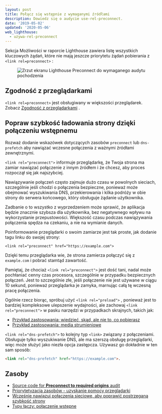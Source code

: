 ```yaml
---
layout: post
title: Połącz się wstępnie z wymaganymi źródłami
description: Dowiedz się o audycie use-rel-preconnect.
date: '2019-05-02'
updated: '2020-05-06'
web_lighthouse:
  - używa-rel-preconnect
---
```


Sekcja Możliwości w raporcie Lighthouse zawiera listę wszystkich kluczowych żądań, które nie mają jeszcze priorytetu żądań pobierania z `<link rel=preconnect>` :

<figure class="w-figure"><img class="w-screenshot" src="uses-rel-preconnect.png" alt="Zrzut ekranu Lighthouse Preconnect do wymaganego audytu pochodzenia"></figure>

## Zgodność z przeglądarkami

`<link rel=preconnect>` jest obsługiwany w większości przeglądarek. Zobacz [Zgodność z przeglądarkami](https://developer.mozilla.org/docs/Web/HTML/Link_types/preconnect#Browser_compatibility) .

## Popraw szybkość ładowania strony dzięki połączeniu wstępnemu

Rozważ dodanie wskazówek dotyczących zasobów `preconnect` lub `dns-prefetch` aby nawiązać wczesne połączenia z ważnymi źródłami zewnętrznymi.

`<link rel="preconnect">` informuje przeglądarkę, że Twoja strona ma zamiar nawiązać połączenie z innym źródłem i że chcesz, aby proces rozpoczął się jak najszybciej.

Nawiązywanie połączeń często zajmuje dużo czasu w powolnych sieciach, szczególnie jeśli chodzi o połączenia bezpieczne, ponieważ może obejmować wyszukiwania DNS, przekierowania i kilka podróży w obie strony do serwera końcowego, który obsługuje żądanie użytkownika.

Zadbanie o to wszystko z wyprzedzeniem może sprawić, że aplikacja będzie znacznie szybsza dla użytkownika, bez negatywnego wpływu na wykorzystanie przepustowości. Większość czasu podczas nawiązywania połączenia spędza na czekaniu, a nie na wymianie danych.

Poinformowanie przeglądarki o swoim zamiarze jest tak proste, jak dodanie tagu linku do swojej strony:

`<link rel="preconnect" href="https://example.com">`

Dzięki temu przeglądarka wie, że strona zamierza połączyć się z `example.com` i pobrać stamtąd zawartość.

Pamiętaj, że chociaż `<link rel="preconnect">` jest dość tani, nadal może pochłaniać cenny czas procesora, szczególnie w przypadku bezpiecznych połączeń. Jest to szczególnie złe, jeśli połączenie nie jest używane w ciągu 10 sekund, ponieważ przeglądarka je zamyka, marnując całą tę wczesną pracę połączenia.

Ogólnie rzecz biorąc, spróbuj użyć `<link rel="preload">` , ponieważ jest to bardziej kompleksowe ulepszenie wydajności, ale zachowaj `<link rel="preconnect">` w pasku narzędzi w przypadkach skrajnych, takich jak:

- [Przykład zastosowania: wiedzieć, skąd, ale nie to, co pobierasz](https://developers.google.com/web/fundamentals/performance/resource-prioritization#use-case_knowing_where_from_but_not_what_youre_fetching)
- [Przykład zastosowania: media strumieniowe](https://developers.google.com/web/fundamentals/performance/resource-prioritization#use-case_knowing_where_from_but_not_what_youre_fetching)

`<link rel="dns-prefetch">` to kolejny typ `<link>` związany z połączeniami. Obsługuje tylko wyszukiwanie DNS, ale ma szerszą obsługę przeglądarki, więc może służyć jako niezła opcja zastępcza. Używasz go dokładnie w ten sam sposób:

```html
<link rel="dns-prefetch" href="https://example.com">.
```

## Zasoby

- [Source code for **Preconnect to required origins** audit](https://github.com/GoogleChrome/lighthouse/blob/master/lighthouse-core/audits/uses-rel-preconnect.js)
- [Priorytetyzacja zasobów - uzyskanie pomocy przeglądarki](https://developers.google.com/web/fundamentals/performance/resource-prioritization#preconnect)
- [Wcześnie nawiązuj połączenia sieciowe, aby poprawić postrzeganą szybkość strony](/preconnect-and-dns-prefetch/)
- [Typy łączy: połączenie wstępne](https://developer.mozilla.org/docs/Web/HTML/Link_types/preconnect#Browser_compatibility)
